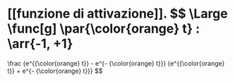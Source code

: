 [[funzione di attivazione]].
$$
\Large
\func[g] \par{\color{orange} t} : \arr{-1, +1}
=
\frac
{e^{{\color{orange} t}} - e^{- {\color{orange} t}}}
{e^{{\color{orange} t}} + e^{- {\color{orange} t}}}
$$
